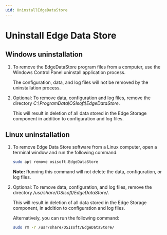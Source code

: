 ```yaml
---
uid: UninstallEdgeDataStore
---
```


# Uninstall Edge Data Store

## Windows uninstallation

1. To remove the EdgeDataStore program files from a computer, use the Windows Control Panel uninstall application process.

    The configuration, data, and log files will not be removed by the uninstallation process.

2. Optional: To remove data, configuration and log files, remove the directory _C:\ProgramData\OSIsoft\EdgeDataStore_.

    This will result in deletion of all data stored in the Edge Storage component in addition to configuration and log files.

## Linux uninstallation

1. To remove Edge Data Store software from a Linux computer, open a terminal window and run the following command:

    ```bash
    sudo apt remove osisoft.EdgeDataStore
    ```

    **Note:** Running this command will not delete the data, configuration, or log files.

2. Optional: To remove data, configuration, and log files, remove the directory _/usr/share/OSIsoft/EdgeDataStore/_.

    This will result in deletion of all data stored in the Edge Storage component, in addition to configuration and log files.

    Alternatively, you can run the following command:

    ```bash
    sudo rm -r /usr/share/OSIsoft/EdgeDataStore/
    ```
